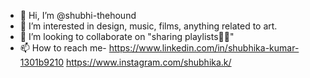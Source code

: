 - 👋 Hi, I’m @shubhi-thehound
- 👀 I’m interested in design, music, films, anything related to art.
- 💞️ I’m looking to collaborate on "sharing playlists🙈💁" 
- 📫 How to reach me- https://www.linkedin.com/in/shubhika-kumar-1301b9210
https://www.instagram.com/shubhika.k/

<!---
shubhi-thehound/shubhi-thehound is a ✨ special ✨ repository because its `README.md` (this file) appears on your GitHub profile.
You can click the Preview link to take a look at your changes.
--->
